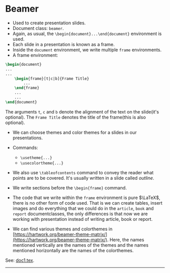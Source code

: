 # Beamer

* Used to create presentation slides.
* Document class: `beamer`.
* Again, as usual, the `\begin{document}...\end{document}` environment is used.
* Each slide in a presentation is known as a frame.
* Inside the `document` environment, we write multiple `frame` environments.
* A frame environment:
```tex
\begin{document}
...
...
	\begin{frame}[t|c|b]{Frame Title}
		...
	\end{frame}
	...
	...
\end{document}
```
The arguments `t`, `c` and `b` denote the alignment of the text on the slide(it's optional). The `Frame Title` denotes the title of the frame(this is also optional).

* We can choose themes and color themes for a slides in our presentations.
* Commands:
	* `\usetheme{...}`
	* `\usecolortheme{...}`
* We also use `\tableofcontents` command to convey the reader what points are to be covered. It's usually written in a slide called <em>outline</em>.
* We write sections before the `\begin{frame}` command.
* The code that we write within the `frame` environment is pure $\LaTeX$, there is no other form of code used. That is we can create tables, insert images and do everything that we could do in the `article`, `book` and `report` documentclasses, the only differences is that now we are working with presentation instead of writing article, book or report.

* We can find various themes and colorthemes in [https://hartwork.org/beamer-theme-matrix/](https://hartwork.org/beamer-theme-matrix/). Here, the names mentioned vertically are the names of the themes and the names mentioned horizontally are the names of the colorthemes.

See: [doc1.tex](https://github.com/0x50-0x42/latex/blob/LaTeX/Topic6/doc1.tex).

---
